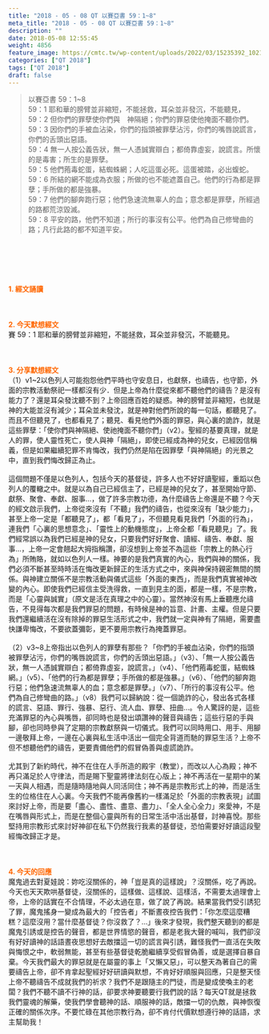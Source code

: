 ```yaml
---
title: "2018 - 05 - 08 QT 以賽亞書 59：1~8"
meta_title: "2018 - 05 - 08 QT 以賽亞書 59：1~8"
description: ""
date: 2018-05-08 12:55:45
weight: 4856
feature_image: https://cmtc.tw/wp-content/uploads/2022/03/15235392_10211799862337740_180693556567566654_o-1.webp
categories: ["QT 2018"]
tags: ["QT 2018"]
draft: false
---
```


<blockquote>以賽亞書 59：1~8<br />
59：1 耶和華的膀臂並非縮短，不能拯救，耳朵並非發沉，不能聽見，<br />
59：2 但你們的罪孽使你們與　神隔絕；你們的罪惡使他掩面不聽你們。<br />
59：3 因你們的手被血沾染，你們的指頭被罪孽沾污，你們的嘴唇說謊言，你們的舌頭出惡語。<br />
59：4 無一人按公義告狀，無一人憑誠實辯白；都倚靠虛妄，說謊言。所懷的是毒害；所生的是罪孽。<br />
59：5 他們菢毒蛇蛋，結蜘蛛網；人吃這蛋必死。這蛋被踏，必出蝮蛇。<br />
59：6 所結的網不能成為衣服；所做的也不能遮蓋自己。他們的行為都是罪孽；手所做的都是強暴。<br />
59：7 他們的腳奔跑行惡；他們急速流無辜人的血；意念都是罪孽，所經過的路都荒涼毀滅。<br />
59：8 平安的路，他們不知道；所行的事沒有公平。他們為自己修彎曲的路；凡行此路的都不知道平安。</blockquote><br />
&nbsp;<br />
<br />
&nbsp;<br />
<br />
<span style="color: #ff6600;"><strong>1. </strong><strong>經文誦讀</strong></span><br />
<br />
<span style="color: #ff6600;"><strong> </strong></span><br />
<br />
<span style="color: #ff6600;"><strong>2. 今天默想</strong><strong>經文<br />
</strong></span>賽 59：1 耶和華的膀臂並非縮短，不能拯救，耳朵並非發沉，不能聽見。<br />
<br />
&nbsp;<br />
<br />
<span style="color: #ff6600;"><strong>3. 分享默想經文<br />
</strong></span>（1）v1~2以色列人可能抱怨他們平時也守安息日，也獻祭，也禱告，也守節，外面的宗教活動祭祀一樣都沒有少．但是上帝為什麼從來都不聽他們的禱告？是沒有能力了？還是耳朵發沈聽不到？上帝回應百姓的疑惑。神的膀臂並非縮短，也就是神的大能並沒有減少；耳朵並未發沈，就是神對他們所說的每一句話，都聽見了。而且不但聽見了，也都看見了；聽見、看見他們外面的罪惡，與心裏的詭詐，就是這些罪孽：「使你們與神隔絕、使祂掩面不聽你們」（v2）。聖經的基要真理，就是人的罪，使人靈性死亡，使人與神「隔絕」，即使已經成為神的兒女，已經因信稱義，但是如果繼續犯罪不肯悔改，我們仍然是陷在因罪孽「與神隔絕」的光景之中，直到我們悔改歸正為止。<br />
<br />
這個問題不僅是以色列人，包括今天的基督徒，許多人也不好好讀聖經，重蹈以色列人的覆轍之中。就是以為自己已經信主了，已經是神的兒女了，甚至開始守節、獻祭、聚會、奉獻、服事…，做了許多宗教功德，為什麼禱告上帝還是不聽？今天的經文啟示我們，上帝從來沒有「不聽」我們的禱告，也從來沒有「缺少能力」，甚至上帝一定是「都聽見了」，都「看見了」，不但聽見看見我們「外面的行為」，連我們「心裏的思想意念」、「靈性上的動機態度」，上帝全都「看見聽見」了。我們經常誤以為我們已經是神的兒女，只要我們好好聚會、讀經、禱告、奉獻、服事…，上帝一定會翹起大拇指稱讚，卻沒想到上帝並不為這些「宗教上的熱心行為」所賄賂，就如以色列人一樣。神要的是我們真實的內心，我們與神的關係，我們必須不斷甚至時時活在悔改更新歸正的生活方式之中，來與神保持親密無間的關係。與神建立關係不是宗教活動與儀式這些「外面的東西」，而是我們真實被神改變的內心。即使我們已經信主受洗得救，一直到見主的面，都是一樣，不是宗教，而是「心靈與誠實」（原文是活在真理之中的心靈）。當然神沒有馬上垂聽應允禱告，不見得每次都是我們罪惡的問題，有時候是神的旨意、計畫、主權。但是只要我們還繼續活在沒有除掉的罪惡生活形式之中，我們就一定與神有了隔絕，需要盡快謙卑悔改，不要欲蓋彌彰，更不要用宗教行為掩蓋罪惡。<br />
<br />
（2）v3~8上帝指出以色列人的罪孽有那些？「你們的手被血沾染，你們的指頭被罪孽沾污，你們的嘴唇說謊言，你們的舌頭出惡語。」（v3）、「無一人按公義告狀，無一人憑誠實辯白；都倚靠虛妄，說謊言。」（v4）、「他們菢毒蛇蛋，結蜘蛛網。」（v5）、「他們的行為都是罪孽；手所做的都是強暴。」（v6）、「他們的腳奔跑行惡；他們急速流無辜人的血；意念都是罪孽。」（v7）、「所行的事沒有公平。他們為自己修彎曲的路。」（v8）我們可以歸納說：從一個詭詐的心，發出各式各樣的謊言、惡語、罪行、強暴、惡行、流人血、罪孽、扭曲…。令人驚訝的是，這些充滿罪惡的內心與嘴唇，卻同時也是發出頌讚神的聲音與禱告；這些行惡的手與腳，卻也同時參與了定期的宗教獻祭與一切儀式。我們可以同時用口、用手、用腳一邊敬拜上帝，一邊在心裏與私生活中活出一個完全背道而馳的罪惡生活？上帝不但不想聽他們的禱告，更要責備他們的假冒偽善與虛謊詭詐。<br />
<br />
尤其到了新約時代，神不在住在人手所造的殿宇（教堂），而改以人心為殿；神不再只滿足於人守律法，而是賜下聖靈將律法刻在心版上；神不再活在一星期中的某一天與人相遇，而是隨時隨地與人同活同住；神不再是宗教形式上的神，而是活生生的位格住在人心裏。今天我們不能再像舊約一樣滿足於「外面的宗教表現」試圖來討好上帝，而是要「盡心、盡性、盡意、盡力」、「全人全心全力」來愛神，不是在嘴唇與形式上，而是在整個心靈與所有的日常生活中活出基督，討神喜悅。那些堅持用宗教形式來討好神卻在私下仍然我行我素的基督徒，恐怕需要好好讀這段聖經悔改歸正才是。<br />
<br />
&nbsp;<br />
<br />
<span style="color: #ff6600;"><strong>4. 今天的回應<br />
</strong></span>魔鬼過去對夏娃說：妳吃沒關係的，神「豈是真的這樣說」？沒關係，吃了再說。今天也天天欺哄基督徒，沒關係的，這樣做、這樣說、這樣活，不需要太過理會上帝，上帝的話實在不合情理，不必太過在意，做了說了再說。結果當我們受引誘犯了罪，魔鬼搖身一變成為最大的「控告者」不斷晝夜控告我們：「你怎麼這麼糟糕？這麼沒用？當什麼基督徒？你沒救了？…」後來才發現，我們整天聽到的都是魔鬼引誘或是控告的聲音，都是世界情慾的聲音，都是老我大聲的喊叫，我們卻沒有好好讀神的話語晝夜思想好去敵擋這一切的謊言與引誘，難怪我們一直活在失敗與悔恨之中，軟弱無能，甚至有些基督徒乾脆繼續享受假冒偽善，或是選擇自暴自棄。今天我們最大的罪惡就是在屬靈的事上「又懶又惡」，可以整天為著自己的需要禱告上帝，卻不肯拿起聖經好好研讀與默想，不肯好好順服與回應，只是整天怪上帝不聽禱告不成就我們的祈求？我們不是跟隨主的門徒，而是變成使喚主的老闆？我們不聽不讀不行神的話，卻要求神要聽要行我們說的話？每天QT就是拯救我們靈魂的解藥，使我們學會聽神的話、順服神的話，敵擋一切的仇敵，與神恢復正確的關係次序。不要忙碌在其他宗教行為，卻不肯付代價默想遵行神的話語，求主幫助我！<br />
<br />
&nbsp;<br />
<br />
&nbsp;
        